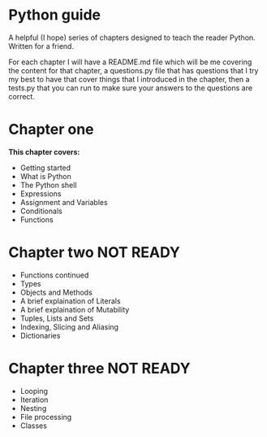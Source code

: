# Python guide

A helpful (I hope) series of chapters designed to teach the reader Python.  
  Written for a friend.  
    
  For each chapter I will have a README.md file which will be me covering the content for that chapter, a questions.py file that has questions that I try my best to have that cover things that I introduced in the chapter, then a tests.py that you can run to make sure your answers to the questions are correct.  
  
**Chapter one**
=============
**This chapter covers:**
 * Getting started
 * What is Python
 * The Python shell
 * Expressions
 * Assignment and Variables
 * Conditionals
 * Functions
    
 **Chapter two** NOT READY
=============
 * Functions continued
 * Types 
 * Objects and Methods
 * A brief explaination of Literals
 * A brief explaination of Mutability
 * Tuples, Lists and Sets
 * Indexing, Slicing and Aliasing
 * Dictionaries

 **Chapter three** NOT READY
=============
 * Looping
 * Iteration
 * Nesting
 * File processing
 * Classes
